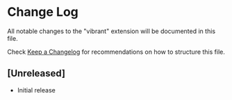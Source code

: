 # Change Log

All notable changes to the "vibrant" extension will be documented in this file.

Check [Keep a Changelog](http://keepachangelog.com/) for recommendations on how to structure this file.

## [Unreleased]

- Initial release
